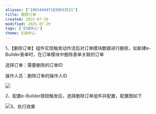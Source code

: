 ```yaml
---
aliases: ["1965444971838033521"]
title: 删除订单
created: 2025-07-29
modified: 2025-07-29
tags: ['ESB中心']
theme: ESB中心
---
```


1、【删除订单】组件实现触发动作流后对订单模块数据进行删除，如新建e-Builder表单时，在订单模块中删除表单关联的订单

选择订单：需要删除的订单ID

操作人员：删除订单的操作人ID

![](https://myhelpdoc.oss-cn-heyuan.aliyuncs.com/mdimages/7fe6e8a0aeba66a4842a89366841df06.jpg)

2、配置e-Builder按钮触发后，选择删除订单组件并配置，配置图如下

![](https://myhelpdoc.oss-cn-heyuan.aliyuncs.com/mdimages/f13f6d7b970b9ebc31c8f45e4550a7ad.jpg)3、执行效果


